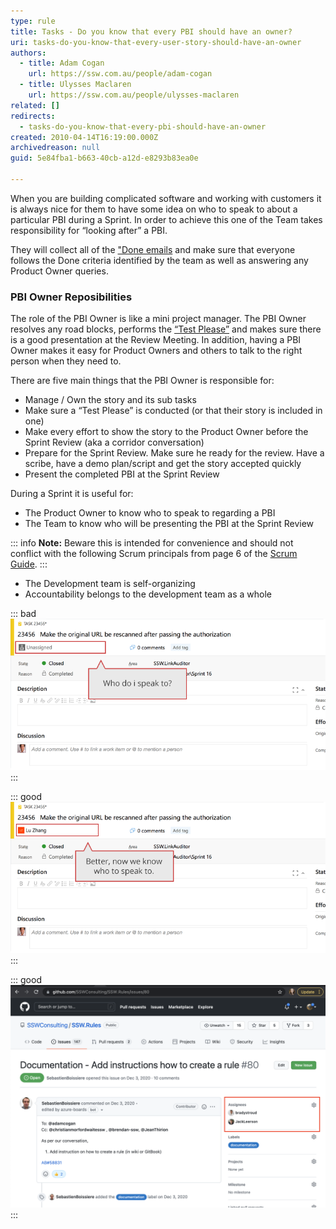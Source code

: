 ```yaml
---
type: rule
title: Tasks - Do you know that every PBI should have an owner?
uri: tasks-do-you-know-that-every-user-story-should-have-an-owner
authors:
  - title: Adam Cogan
    url: https://ssw.com.au/people/adam-cogan
  - title: Ulysses Maclaren
    url: https://ssw.com.au/people/ulysses-maclaren
related: []
redirects:
  - tasks-do-you-know-that-every-pbi-should-have-an-owner
created: 2010-04-14T16:19:00.000Z
archivedreason: null
guid: 5e84fba1-b663-40cb-a12d-e8293b83ea0e

---
```


When you are building complicated software and working with customers it is always nice for them to have some idea on who to speak to about a particular PBI during a Sprint. In order to achieve this one of the Team takes responsibility for “looking after” a PBI.

They will collect all of the ["Done emails](/dones-do-you-reply-done-and-delete-the-original-email) and make sure that everyone follows the Done criteria identified by the team as well as answering any Product Owner queries.

<!--endintro-->

### PBI Owner Reposibilities

The role of the PBI Owner is like a mini project manager. The PBI Owner resolves any road blocks, performs the [“Test Please”](/done-do-you-know-when-to-do-a-test-please-in-scrum) and makes sure there is a good presentation at the Review Meeting. In addition, having a PBI Owner makes it easy for Product Owners and others to talk to the right person when they need to.

There are five main things that the PBI Owner is responsible for:

* Manage / Own the story and its sub tasks
* Make sure a “Test Please” is conducted (or that their story is included in one)
* Make every effort to show the story to the Product Owner before the Sprint Review (aka a corridor conversation)
* Prepare for the Sprint Review. Make sure he ready for the review. Have a scribe, have a demo plan/script and get the story accepted quickly
* Present the completed PBI at the Sprint Review

During a Sprint it is useful for:

* The Product Owner to know who to speak to regarding a PBI
* The Team to know who will be presenting the PBI at the Sprint Review

::: info
**Note:** Beware this is intended for convenience and should not conflict with the following Scrum principals from page 6 of the [Scrum Guide](/getting-started-have-you-read-the-scrum-guide).
:::

* The Development team is self-organizing
* Accountability belongs to the development team as a whole

::: bad
![Figure: Bad example - The Product Owner is not sure who to speak to](UserStoryOwner_Bad.png)
:::

::: good
![Figure: Good example - The Product Owner can now see who he should speak to and developers know where to send done emails](UserStoryOwner_Good.png)
:::

::: good
![Figure: Assignees in GitHub](screen-shot-2021-11-02-at-9.20.07-am.png)
:::
